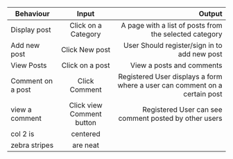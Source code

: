 | Behaviour       | Input           |  Output |
| ------------- |:-------------:| -----:|
|Display post       | Click on a Category | A page with a list of posts from the selected category |
| Add new post      | Click New post	      |   User Should register/sign in to add new post |
| View Posts| Click on a post      |    View a posts and comments |
| Comment on a post|Click Comment| Registered User displays a form where a user can comment on a certain post
| view a comment     | Click view Comment button | Registered User can see comment posted by other users |
| col 2 is      | centered      |    |
| zebra stripes | are neat     
